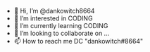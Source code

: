 - 👋 Hi, I’m @dankowitch8664
- 👀 I’m interested in CODING
- 🌱 I’m currently learning CODING
- 💞️ I’m looking to collaborate on ...
- 📫 How to reach me DC "dankowitch#8664"

<!---
dankowitch8664/dankowitch8664 is a ✨ special ✨ repository because its `README.md` (this file) appears on your GitHub profile.
You can click the Preview link to take a look at your changes.
--->
